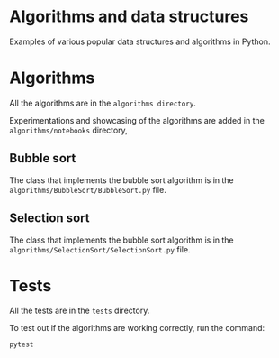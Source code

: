 # Algorithms and data structures

Examples of various popular data structures and algorithms in Python. 

# Algorithms 

All the algorithms are in the `algorithms directory`. 

Experimentations and showcasing of the algorithms are added in the `algorithms/notebooks` directory,

## Bubble sort 

The class that implements the bubble sort algorithm is in the `algorithms/BubbleSort/BubbleSort.py` file.

## Selection sort 

The class that implements the bubble sort algorithm is in the `algorithms/SelectionSort/SelectionSort.py` file.

# Tests 

All the tests are in the `tests` directory.

To test out if the algorithms are working correctly, run the command:

```
pytest
```